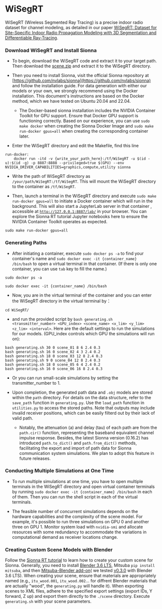 # WiSegRT

WiSegRT (Wireless Segmented Ray Tracing) is a precise indoor radio dataset for channel modeling, as detailed in our paper [WiSegRT: Dataset for Site-Specific Indoor Radio Propagation Modeling with 3D Segmentation and Differentiable Ray-Tracing](https://arxiv.org/abs/2312.11245). 

### Download WiSegRT and Install Sionna
* To begin, download the WiSegRT code and extract it to your target path. Then download the [scene.zip](https://outlookuga-my.sharepoint.com/:u:/g/personal/lz90799_uga_edu/ERQgp55EGwhLj4eKJOSQUvoBs5AVTWb7I4KPt_gaYaUNag?e=e2KRdh) and extract it to the WiSegRT directory.

* Then you need to install Sionna, visit the official Sionna repository at [https://github.com/nvlabs/sionna](https://github.com/nvlabs/sionna) and follow the installation guide. For data generation with either our models or your own, we strongly recommend using the Docker installation. This document's instructions are based on the Docker method, which we have tested on Ubuntu 20.04 and 22.04.
   * The Docker-based sionna installation includes the NVIDIA Container Toolkit for GPU support. Ensure that Docker GPU support is functioning correctly. Based on our experience, you can use `sudo make docker` when creating the Sionna Docker Image and `sudo make run-docker gpus=all` when creating the corresponding container later. 

* Enter the WiSegRT directory and edit the Makefile, find this line
```
run-docker:
	docker run -itd -v {write_your_path_here}:/tf/WiSegRT -u $(id -u):$(id -g) -p 8887:8888 --privileged=true $(GPU) --env NVIDIA_DRIVER_CAPABILITIES=graphics,compute,utility sionna
```
* Write the path of WiSegRT directory as `/your/path/WiSegRT:/tf/WiSegRT`. This will mount the WiSegRT directory to the container as `/tf/WiSegRT`.

* Then, launch a terminal in the WiSegRT directory and execute `sudo make run-docker gpus=all` to initiate a Docker container which will run in the background. This will also start a JupyterLab server in that container , accessible at [`http://127.0.0.1:8887/lab/`](http://127.0.0.1:8887/lab/) in your browser. You can explore the Sionna RT tutorial Jupyter notebooks here to ensure the NVIDIA Container Toolkit operates as expected.
```
sudo make run-docker gpus=all
```

### Generating Paths
* After initiating a container, execute `sudo docker ps -a` to find your container's name and `sudo docker exec -it {container_name} /bin/bash` to open a virtual terminal in that container. (If there is only one container, you can use `tab` key to fill the name.)
```
sudo docker ps -a
```
```
sudo docker exec -it {container_name} /bin/bash
```

* Now, you are in the virtual terminal of the container and you can enter the WiSegRT directory in the virtual terminal by：
```
cd WiSegRT/
```
* and run the provided script by `bash generating.sh <transmitter_number> <GPU_index> <scene_name> <x_lim> <y_lim> <z_lim> <interval>`. Here are the default settings to run the simulations for our models. (GPU_index controls which GPU the simulations will run on):
```
bash generating.sh 30 0 scene_01 8 6 2.4 0.3
bash generating.sh 16 0 scene_02 4 3 2.4 0.2
bash generating.sh 18 0 scene_03 12 8 2.4 0.3
bash generating.sh 9 0 scene_04 12 8 2.4 0.3
bash generating.sh 18 0 scene_05 6 4 2.4 0.2
bash generating.sh 16 0 scene_06 16 8 2.4 0.3
```
* Or you can run small-scale simulations by setting the transmitter_number to 1.

* Upon completion, the generated path data and `.obj` models are stored within the `path` directory. For details on the data structure, refer to the `save_path` function in `generating.py`. Use the `load_path` function in `utilities.py` to access the stored paths. Note that outputs may include invalid receiver positions, which can be easily filterd out by their lack of valid path.

   * Notably, the attenuation (a) and delay (tau) of each path are from the `path.cir()` function, representing the baseband equivalent channel impulse response. Besides, the latest Sionna version (0.16.2) has introduced `path.to_dict()` and `path.from_dict()` methods, facilitating the export and import of path data for Sionna communication system simulations. We plan to adopt this feature in future releases.

### Conducting Multiple Simulations at One Time
* To run multiple simulations at one time, you have to open multiple terminals in the WiSegRT directory and open virtual container terminals by running `sudo docker exec -it {container_name} /bin/bash` in each of them. Then you can run the shell script in each of the virtual terminals.

* The feasible number of concurrent simulations depends on the hardware capabilities and the complexity of the scene model. For example, it's possible to run three simulations on GPU 0 and another three on GPU 1. Monitor system load with `nvidia-smi` and allocate resources with some redundancy to accommodate the variations in computational demand as receiver locations change.

### Creating Custom Scene Models with Blender
Follow the [Sionna RT tutorial](https://www.youtube.com/watch?v=7xHLDxUaQ7c) to learn how to create your custom scene for Sionna. Generally, you need to install [Blender 3.6 LTS](https://www.blender.org/download/releases/3-6/), Mitsuba `pip install mitsuba`, and then [Mitsuba-Blender add-on](https://github.com/mitsuba-renderer/mitsuba-blender)( we tested [v0.3.0](https://github.com/mitsuba-renderer/mitsuba-blender/releases/download/v0.3.0/mitsuba-blender.zip) with Blender 3.6 LTS). When creating your scene, ensure that materials are appropriately named (e.g., `itu_wood.001`, `itu_wood.002`... for diffrent Blender materials that are actually "wood", the `generating.py` will handle it). When exporting scenes to XML files, adhere to the specified export settings (export IDs, Y forward, Z up) and export them directly to the `./scene` directory. Execute `generating.sh` with your scene parameters.
